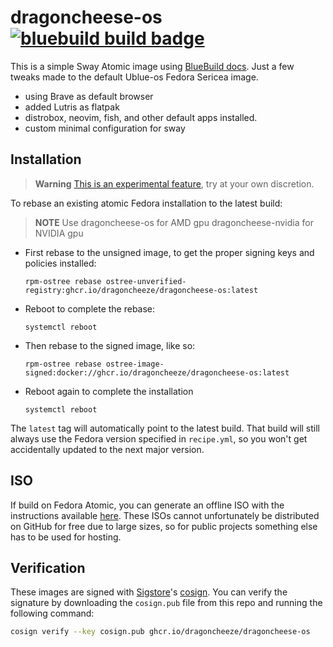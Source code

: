 # dragoncheese-os &nbsp; [![bluebuild build badge](https://github.com/dragoncheeze/dragoncheese-os/actions/workflows/build.yml/badge.svg)](https://github.com/dragoncheeze/dragoncheese-os/actions/workflows/build.yml)

This is a simple Sway Atomic image using [BlueBuild docs](https://blue-build.org/how-to/setup/).
Just a few tweaks made to the default Ublue-os Fedora Sericea image.
 - using Brave as default browser
 - added Lutris as flatpak
 - distrobox, neovim, fish, and other default apps installed.
 - custom minimal configuration for sway


## Installation

> **Warning**
> [This is an experimental feature](https://www.fedoraproject.org/wiki/Changes/OstreeNativeContainerStable), try at your own discretion.
>

To rebase an existing atomic Fedora installation to the latest build:

> **NOTE**
> Use dragoncheese-os for AMD gpu 
> dragoncheese-nvidia for NVIDIA gpu


- First rebase to the unsigned image, to get the proper signing keys and policies installed:
  ```
  rpm-ostree rebase ostree-unverified-registry:ghcr.io/dragoncheeze/dragoncheese-os:latest
  ```
- Reboot to complete the rebase:
  ```
  systemctl reboot
  ```
- Then rebase to the signed image, like so:
  ```
  rpm-ostree rebase ostree-image-signed:docker://ghcr.io/dragoncheeze/dragoncheese-os:latest
  ```
- Reboot again to complete the installation
  ```
  systemctl reboot
  ```

The `latest` tag will automatically point to the latest build. That build will still always use the Fedora version specified in `recipe.yml`, so you won't get accidentally updated to the next major version.

## ISO

If build on Fedora Atomic, you can generate an offline ISO with the instructions available [here](https://blue-build.org/learn/universal-blue/#fresh-install-from-an-iso). These ISOs cannot unfortunately be distributed on GitHub for free due to large sizes, so for public projects something else has to be used for hosting.

## Verification

These images are signed with [Sigstore](https://www.sigstore.dev/)'s [cosign](https://github.com/sigstore/cosign). You can verify the signature by downloading the `cosign.pub` file from this repo and running the following command:

```bash
cosign verify --key cosign.pub ghcr.io/dragoncheeze/dragoncheese-os
```
